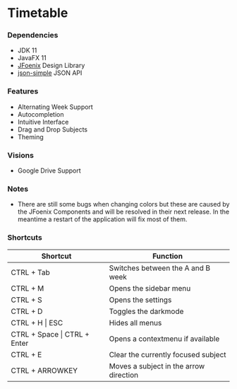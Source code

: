 # Timetable

### Dependencies
- JDK 11
- JavaFX 11
- [JFoenix](https://github.com/jfoenixadmin/JFoenix) Design Library
- [json-simple](https://github.com/fangyidong/json-simple) JSON API

### Features
- Alternating Week Support
- Autocompletion
- Intuitive Interface
- Drag and Drop Subjects
- Theming

### Visions
- Google Drive Support

### Notes
- There are still some bugs when changing colors but these are caused by the JFoenix Components and will be resolved in their next release. In the meantime a restart of the application will fix most of them.

### Shortcuts
| Shortcut                     | Function                    |
|------------------------------|-----------------------------|
| CTRL + Tab                   | Switches between the A and B week |
| CTRL + M                     | Opens the sidebar menu |
| CTRL + S                     | Opens the settings |
| CTRL + D                     | Toggles the darkmode |
| CTRL + H \| ESC              | Hides all menus |
| CTRL + Space \| CTRL + Enter | Opens a contextmenu if available |
| CTRL + E                     | Clear the currently focused subject |
| CTRL + ARROWKEY              | Moves a subject in the arrow direction |
